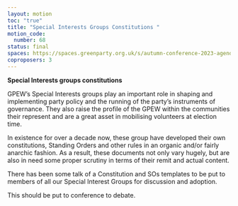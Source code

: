 ```yaml
---
layout: motion
toc: "true"
title: "Special Interests Groups Constitutions "
motion_code:
  number: 68
status: final
spaces: https://spaces.greenparty.org.uk/s/autumn-conference-2023-agenda-forum/post/post/view?id=10739
coproposers: 3
---
```

**Special Interests groups constitutions**

GPEW’s Special Interests groups play an important role in shaping and implementing party policy and the running of the party’s instruments of governance. They also raise the profile of the GPEW within the communities their represent and are a great asset in mobilising volunteers at election time.

In existence for over a decade now, these group have developed their own constitutions, Standing Orders and other rules in an organic and/or fairly anarchic fashion. As a result, these documents not only vary hugely, but are also in need some proper scrutiny in terms of their remit and actual content.

There has been some talk of a Constitution and SOs templates to be put to members of all our Special Interest Groups for discussion and adoption.

This should be put to conference to debate.